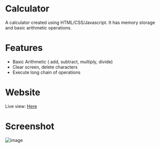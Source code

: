 # Calculator
A calculator created using HTML/CSS/Javascript. It has memory storage and basic arithmetic operations.

# Features
* Basic Arithmetic ( add, subtract, multiply, divide)
* Clear screen, delete characters
* Execute long chain of operations

# Website
Live view: [Here](https://gioruiz11.github.io/calculator/)

# Screenshot
![image](https://user-images.githubusercontent.com/52205843/184961821-81367e06-7a10-456c-af3a-348a13c04355.png)
